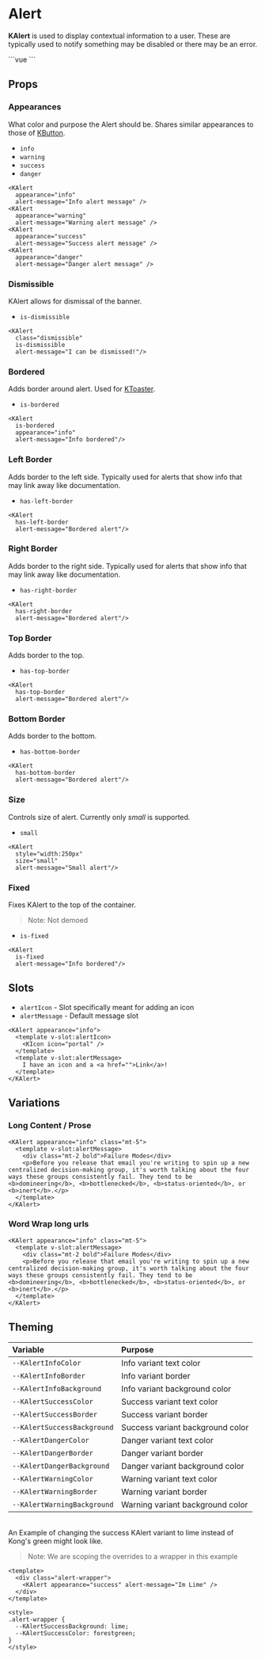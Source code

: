 # Alert

**KAlert** is used to display contextual information to a user. These are typically used to notify something may be disabled or there may be an error.

<KAlert alert-message="I'm an alert" />
```vue
<KAlert alert-message="I'm an alert" />
```

## Props
### Appearances
What color and purpose the Alert should be. Shares similar appearances to those of [KButton](/components/button).

- `info`
- `warning`
- `success`
- `danger`

<KAlert
  appearance="info"
  alert-message="Info alert message" />
<KAlert
  appearance="warning"
  alert-message="Warning alert message" />
<KAlert
  appearance="success"
  alert-message="Success alert message" />
<KAlert
  appearance="danger"
  alert-message="Danger alert message" />

```vue
<KAlert
  appearance="info"
  alert-message="Info alert message" />
<KAlert
  appearance="warning"
  alert-message="Warning alert message" />
<KAlert
  appearance="success"
  alert-message="Success alert message" />
<KAlert
  appearance="danger"
  alert-message="Danger alert message" />
```

### Dismissible
KAlert allows for dismissal of the banner.

- `is-dismissible`

<KAlert
  class="dismissible"
  is-dismissible
  alert-message="I can be dismissed!"/>
```vue
<KAlert
  class="dismissible"
  is-dismissible
  alert-message="I can be dismissed!"/>
```

### Bordered
Adds border around alert. Used for [KToaster]().

- `is-bordered`

<KAlert
  is-bordered
  appearance="info"
  alert-message="Info bordered"/>
```vue
<KAlert
  is-bordered
  appearance="info"
  alert-message="Info bordered"/>
```

### Left Border
Adds border to the left side. Typically used for alerts that show info that may link away like documentation.

- `has-left-border`

<KAlert
  has-left-border
  alert-message="Bordered alert"/>

```vue
<KAlert
  has-left-border
  alert-message="Bordered alert"/>
```

### Right Border
Adds border to the right side. Typically used for alerts that show info that may link away like documentation.

- `has-right-border`

<KAlert
  has-right-border
  alert-message="Bordered alert"/>

```vue
<KAlert
  has-right-border
  alert-message="Bordered alert"/>
```

### Top Border
Adds border to the top.

- `has-top-border`

<KAlert
  has-top-border
  alert-message="Bordered alert"/>

```vue
<KAlert
  has-top-border
  alert-message="Bordered alert"/>
```

### Bottom Border
Adds border to the bottom.

- `has-bottom-border`

<KAlert
  has-bottom-border
  alert-message="Bordered alert"/>

```vue
<KAlert
  has-bottom-border
  alert-message="Bordered alert"/>
```

### Size
Controls size of alert. Currently only *small* is supported.

- `small`

<KAlert
  style="width:250px"
  size="small"
  alert-message="Small alert"/>

```vue
<KAlert
  style="width:250px"
  size="small"
  alert-message="Small alert"/>
```

### Fixed
Fixes KAlert to the top of the container.

> Note: Not demoed

- `is-fixed`

```vue
<KAlert
  is-fixed
  alert-message="Info bordered"/>
```

## Slots
- `alertIcon` - Slot specifically meant for adding an icon
- `alertMessage` - Default message slot

<KAlert appearance="info">
  <template v-slot:alertIcon>
    <KIcon icon="portal" />
  </template>
  <template v-slot:alertMessage>
    I have an icon and a <a href="">Link</a>!
  </template>
</KAlert>

```vue
<KAlert appearance="info">
  <template v-slot:alertIcon>
    <KIcon icon="portal" />
  </template>
  <template v-slot:alertMessage>
    I have an icon and a <a href="">Link</a>!
  </template>
</KAlert>
```

## Variations

### Long Content / Prose

<KAlert appearance="info" class="mt-5">
  <template v-slot:alertMessage>
    <div class="mt-2 bold">Failure Modes</div>
    <p>Before you release that email you're writing to spin up a new centralized decision-making group, it's worth talking about the four ways these groups consistently fail. They tend to be <b>domineering</b>, <b>bottlenecked</b>, <b>status-oriented</b>, or <b>inert</b>.</p>
  </template>
</KAlert>

```vue
<KAlert appearance="info" class="mt-5">
  <template v-slot:alertMessage>
    <div class="mt-2 bold">Failure Modes</div>
    <p>Before you release that email you're writing to spin up a new centralized decision-making group, it's worth talking about the four ways these groups consistently fail. They tend to be <b>domineering</b>, <b>bottlenecked</b>, <b>status-oriented</b>, or <b>inert</b>.</p>
  </template>
</KAlert>
```

### Word Wrap long urls

<KAlert appearance="warning" class="mt-5">
  <template v-slot:alertMessage>
    Proxy error: Could not proxy request /api/service_packages?fields=&s=%7B%22%24and%22%3A%5B%7B%22name%22%3A%7B%22%24contL%22%3A%22%22%7D%7D%5D%7D&filter=&or=&sort=created_at%2CDESC&join=&limit=100&offset=0&page=1 from localhost:8080 to http://localhost:3000 (ECONNREFUSED).
  </template>
</KAlert>

```vue
<KAlert appearance="info" class="mt-5">
  <template v-slot:alertMessage>
    <div class="mt-2 bold">Failure Modes</div>
    <p>Before you release that email you're writing to spin up a new centralized decision-making group, it's worth talking about the four ways these groups consistently fail. They tend to be <b>domineering</b>, <b>bottlenecked</b>, <b>status-oriented</b>, or <b>inert</b>.</p>
  </template>
</KAlert>
```

## Theming
| Variable | Purpose
|:-------- |:-------
| `--KAlertInfoColor `| Info variant text  color
| `--KAlertInfoBorder`| Info variant border
| `--KAlertInfoBackground` | Info variant background color
| `--KAlertSuccessColor `| Success variant text  color
| `--KAlertSuccessBorder`| Success variant border
| `--KAlertSuccessBackground` | Success variant background color
| `--KAlertDangerColor `| Danger variant text  color
| `--KAlertDangerBorder`| Danger variant border
| `--KAlertDangerBackground` | Danger variant background color
| `--KAlertWarningColor `| Warning variant text  color
| `--KAlertWarningBorder`| Warning variant border
| `--KAlertWarningBackground` | Warning variant background color


\
An Example of changing the success KAlert variant to lime instead of Kong's green might
look like.

> Note: We are scoping the overrides to a wrapper in this example

<template>
  <div class="alert-wrapper">
    <KAlert appearance="success" alert-message="Im Lime" />
  </div>
</template>

```vue
<template>
  <div class="alert-wrapper">
    <KAlert appearance="success" alert-message="Im Lime" />
  </div>
</template>

<style>
.alert-wrapper {
  --KAlertSuccessBackground: lime;
  --KAlertSuccessColor: forestgreen;
}
</style>
```

<style lang="scss">
.k-alert {
  &:not(:last-of-type) {
    margin-bottom: 1rem;
  }
}
.alert-wrapper {
  --KAlertSuccessBackground: lime;
  --KAlertSuccessColor: forestgreen;
}
</style>
